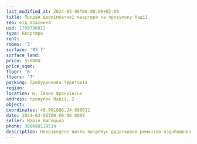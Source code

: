 ```yaml
---
last_modified_at: 2024-03-06T00:00:00+02:00
title: Продаж двокімнатної квартири на провулоку Надії
seo: від власника
uid: 1709736812
type: Квартира
rent:
rooms: '3'
surface: '83.7'
surface_land:
price: $56000
price_sqmt:
floor: '6'
floors: '7'
parking: Прибудинкова територія
region:
location: м. Івано-Франківськ
address: провулок Надії, 2
object:
coordinates: 48.901806,24.688021
date: 2024-03-06T00:00:00.000Z
seller: Марія Висоцька
phone: 380688119519
description: Новозведене житло потребує додаткових ремонтно-оздоблювальних робіт
---
```

